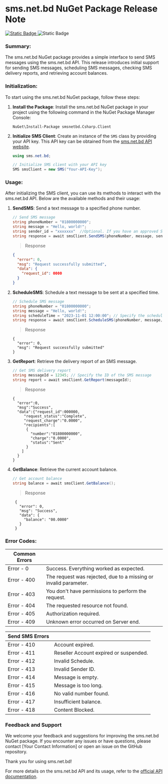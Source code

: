 
# sms.net.bd NuGet Package Release Note
[![Static Badge](https://img.shields.io/badge/NuGet-1.1.1-blue?style=flat)
](https://www.nuget.org/packages/smsnetbd.Csharp.Client)
![Static Badge](https://img.shields.io/badge/.Net_Core-6.0-purple?style=flat)

### Summary:
The sms.net.bd NuGet package provides a simple interface to send SMS messages using the sms.net.bd API. This release introduces initial support for sending SMS messages, scheduling SMS messages, checking SMS delivery reports, and retrieving account balances.

### Initialization:
To start using the sms.net.bd NuGet package, follow these steps:

1. **Install the Package**: Install the sms.net.bd NuGet package in your project using the following command in the NuGet Package Manager Console:

   ```shell
   NuGet\Install-Package smsnetbd.Csharp.Client
   ```

2. **Initialize SMS Client**: Create an instance of the `SMS` class by providing your API key. This API key can be obtained from the [sms.net.bd API website](https://www.sms.net.bd/api).

   ```csharp
   using sms.net.bd;

   // Initialize SMS client with your API key
   SMS smsClient = new SMS("Your-API-Key");
   ```

### Usage:
After initializing the SMS client, you can use its methods to interact with the sms.net.bd API. Below are the available methods and their usage:

1. **SendSMS**: Send a text message to a specified phone number.

   ```csharp
   // Send SMS message
   string phoneNumber = "01800000000";
   string message = "Hello, world!";
   string sender_id = "xxxxxxx"  //Optional. If you have an approved Sender ID. 
   string response = await smsClient.SendSMS(phoneNumber, message, sender_id);
   ```
   > Response
    ```json
    {
      "error": 0,
      "msg": "Request successfully submitted",
      "data": {
        "request_id": 0000
      }
    }
    ```
2. **ScheduleSMS**: Schedule a text message to be sent at a specified time.

   ```csharp
   // Schedule SMS message
   string phoneNumber = "01800000000";
   string message = "Hello, world!";
   string scheduleTime = "2023-11-01 12:00:00"; // Specify the scheduled time in ISO 8601 format
   string response = await smsClient.ScheduleSMS(phoneNumber, message, scheduleTime);
   ```
   > Response

    ```
    {
      "error": 0,
      "msg": "Request successfully submitted"
    }
3. **GetReport**: Retrieve the delivery report of an SMS message.

   ```csharp
   // Get SMS delivery report
   string messageId = 12345; // Specify the ID of the SMS message
   string report = await smsClient.GetReport(messageId);
   ```
   > Response
	```
	{
	  "error":0,
	  "msg":"Success",
	  "data":{"request_id":000000,
		 "request_status":"Complete",
		 "request_charge":"0.0000",
		 "recipients":[
		  {
			"number":"01800000000",
			"charge":"0.0000",
			"status":"Sent"
		  }
		]
	  }
	}
	```
4. **GetBalance**: Retrieve the current account balance.

   ```csharp
   // Get account balance
   string balance = await smsClient.GetBalance();
   ```
	> Response

	    {
	      "error": 0,
	      "msg": "Success",
	      "data": {
	        "balance": "00.0000"
	      }
	    }


### Error Codes:

| Common Errors |  |
|--|--|
| Error - 0 | Success. Everything worked as expected. |
| Error - 400 | The request was rejected, due to a missing or invalid parameter. |
| Error - 403 | You don't have permissions to perform the request. |
| Error - 404 | The requested resource not found. |
| Error - 405 | Authorization required. |
| Error - 409 | Unknown error occurred on Server end. |


| Send SMS Errors |  |
|--|--|
| Error - 410 | Account expired. |
| Error - 411 | Reseller Account expired or suspended. |
| Error - 412 | Invalid Schedule. |
| Error - 413 | Invalid Sender ID. |
| Error - 414 | Message is empty. |
| Error - 415 | Message is too long. |
| Error - 416 | No valid number found. |
| Error - 417 | Insufficient balance. |
| Error - 418 | Content Blocked. |

### Feedback and Support

We welcome your feedback and suggestions for improving the sms.net.bd NuGet package. If you encounter any issues or have questions, please contact [Your Contact Information] or open an issue on the GitHub repository.

Thank you for using sms.net.bd!


For more details on the sms.net.bd API and its usage, refer to the [official API documentation](https://www.sms.net.bd/api).
